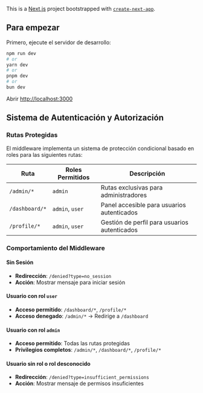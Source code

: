 This is a [Next.js](https://nextjs.org) project bootstrapped with [`create-next-app`](https://nextjs.org/docs/app/api-reference/cli/create-next-app).

## Para empezar

Primero, ejecute el servidor de desarrollo:

```bash
npm run dev
# or
yarn dev
# or
pnpm dev
# or
bun dev
```

Abrir [http://localhost:3000](http://localhost:3000)

## Sistema de Autenticación y Autorización

### Rutas Protegidas

El middleware implementa un sistema de protección condicional basado en roles para las siguientes rutas:

| Ruta | Roles Permitidos | Descripción |
|------|------------------|-------------|
| `/admin/*` | `admin` | Rutas exclusivas para administradores |
| `/dashboard/*` | `admin`, `user` | Panel accesible para usuarios autenticados |
| `/profile/*` | `admin`, `user` | Gestión de perfil para usuarios autenticados |

### Comportamiento del Middleware

#### Sin Sesión
- **Redirección**: `/denied?type=no_session`
- **Acción**: Mostrar mensaje para iniciar sesión

#### Usuario con rol `user`
- **Acceso permitido**: `/dashboard/*`, `/profile/*`
- **Acceso denegado**: `/admin/*` → Redirige a `/dashboard`

#### Usuario con rol `admin`
- **Acceso permitido**: Todas las rutas protegidas
- **Privilegios completos**: `/admin/*`, `/dashboard/*`, `/profile/*`

#### Usuario sin rol o rol desconocido
- **Redirección**: `/denied?type=insufficient_permissions`
- **Acción**: Mostrar mensaje de permisos insuficientes


